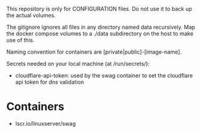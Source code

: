 This repository is only for CONFIGURATION files. Do not use it to back up the actual volumes.

The gitignore ignores all files in any directory named data recursively.
Map the docker compose volumes to a ./data subdirectory on the host to make use of this.

Naming convention for containers are [private|public]-[image-name].

Secrets needed on your local machine (at /run/secrets/):
- cloudflare-api-token: used by the swag container to set the cloudflare api token for dns validation

# Containers
- lscr.io/linuxserver/swag
